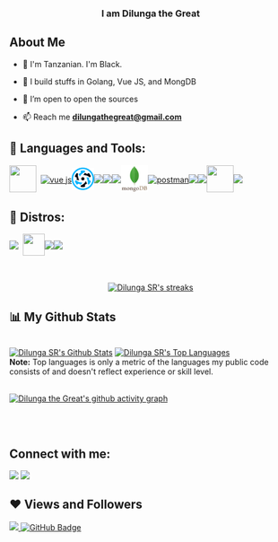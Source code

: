 
<h3 align="center">I am Dilunga the Great</h3>

##  About Me
- 🚀 I'm Tanzanian. I'm Black.

- 🔭 I build stuffs in Golang, Vue JS, and MongDB

- 👯 I’m open to open the sources

<!-- - 👨‍💻 All of my projects are available at **[My Portfolio](https://subhamraoniar.com)** -->

- 📫 Reach me **dilungathegreat@gmail.com**

<!-- - ⚡ Fun fact **** -->

## 🚀 Languages and Tools:

<p align="left" style="display: flex; align-items: center"> 
    <!-- <a href="https://www.java.com" target="_blank"> <img src="https://img.icons8.com/color/48/000000/java-coffee-cup-logo.png"/> </a> -->
    <!-- <a href="https://reactjs.org/" target="_blank"> <img src="https://img.icons8.com/color/48/000000/react-native.png"/> </a> -->
    <!-- <a href="https://spring.io/projects/spring-boot" target="_blank"> <img src="https://img.icons8.com/color/48/000000/spring-logo.png"/> </a>  -->
     <a style="padding-right:8px;" href="https://go.dev/" target="_blank"> <img src="https://img.icons8.com/color/48/000000/golang.png" width="48" height="48"/> </a>
      <a href="https://vuejs.org" target="_blank"> <img src="https://img.icons8.com/color/48/000000/vue-js.png" alt="vue js" width="48" height="48"/> </a>
      <a href="https://quasar.dev/" target="_blank"> <img src="quasar_logo.svg" alt="quasar" width="40" height="40"/> </a>
    <a href="https://developer.mozilla.org/en-US/docs/Web/JavaScript" target="_blank"> <img src="https://img.icons8.com/color/48/000000/javascript.png"/> </a> 
    <a href="https://developer.mozilla.org/en-US/docs/Glossary/HTML5" target="_blank"> <img src="https://img.icons8.com/color/48/000000/html-5.png"/> </a> 
    <a href="https://developer.mozilla.org/en-US/docs/Web/CSS" target="_blank"> <img src="https://img.icons8.com/color/48/000000/css3.png"/> </a> 
    <!-- <a href="https://getbootstrap.com" target="_blank"> <img src="https://img.icons8.com/color/48/000000/bootstrap.png"/> </a>  -->
    <!-- <a href="https://www.python.org" target="_blank"> <img src="https://img.icons8.com/color/48/000000/python.png"/> </a>  -->
    <!-- <a style="padding-right:8px;" href="https://nodejs.org" target="_blank"> <img src="https://img.icons8.com/color/48/000000/nodejs.png"/> </a>  -->
    <a href="https://www.mongodb.com/" target="_blank"> <img src="https://raw.githubusercontent.com/devicons/devicon/master/icons/mongodb/mongodb-original-wordmark.svg" alt="mongodb" width="48" height="48"/> </a> 
    <a href="https://postman.com" target="_blank"> <img src="https://www.vectorlogo.zone/logos/getpostman/getpostman-icon.svg" alt="postman" width="45" height="45"/> </a>   
    <a href="https://git-scm.com/" target="_blank"> <img src="https://img.icons8.com/color/48/000000/git.png"/> </a> 
    <a href="https://figma.com/" target="_blank"> <img src="https://img.icons8.com/color/48/000000/figma--v2.png"/></a> 
    <a href="https://www.gimp.org/" target="_blank"> <img src="https://img.icons8.com/color/48/000000/gimp.png" width="48" height="48"/> </a> <a href="https://code.visualstudio.com/" target="_blank"> <img src="https://img.icons8.com/color/48/000000/visual-studio-code-2019.png"/></a> 
   
    
</p>

## 🚀 Distros:

<p align="left" style="display: flex; align-items: center"> 
    <!-- <a href="https://www.java.com" target="_blank"> <img src="https://img.icons8.com/color/48/000000/java-coffee-cup-logo.png"/> </a> -->
    <!-- <a href="https://reactjs.org/" target="_blank"> <img src="https://img.icons8.com/color/48/000000/react-native.png"/> </a> -->
    <!-- <a href="https://spring.io/projects/spring-boot" target="_blank"> <img src="https://img.icons8.com/color/48/000000/spring-logo.png"/> </a>  -->
     <a style="padding-right:8px;" href="https://pop.system76.com/" target="_blank"> <img src="https://img.icons8.com/fluency/48/000000/pop-os-logo.png"/> </a>
      <a href="https://elementary.io/" target="_blank"><img src="https://img.icons8.com/external-tal-revivo-color-tal-revivo/24/000000/external-elementary-os-is-a-linux-distribution-based-on-ubuntu-logo-color-tal-revivo.png" height="39" width="39"/> </a>
    <a href="https://www.kali.org/" target="_blank"> <img src="https://img.icons8.com/color/48/000000/kali-linux.png"/> </a> 
    <a href="https://ubuntu.com/" target="_blank"><img src="https://img.icons8.com/color/48/000000/ubuntu--v1.png"/> </a>

</p>

<!-- [![React Badge](https://img.shields.io/badge/-React-61DBFB?style=for-the-badge&labelColor=black&logo=react&logoColor=61DBFB)](#)  [![Javascript Badge](https://img.shields.io/badge/-Javascript-F0DB4F?style=for-the-badge&labelColor=black&logo=javascript&logoColor=F0DB4F)](#) [![Typescript Badge](https://img.shields.io/badge/-Typescript-007acc?style=for-the-badge&labelColor=black&logo=typescript&logoColor=007acc)](#) [![Nodejs Badge](https://img.shields.io/badge/-Nodejs-3C873A?style=for-the-badge&labelColor=black&logo=node.js&logoColor=3C873A)](#) [![GraphQL Badge](https://img.shields.io/badge/-GraphQl-e535ab?style=for-the-badge&labelColor=black&logo=node.js&logoColor=e535ab)](#) -->
<br/>

<p align="center">
    <a href="https://github.com/dilungasr">
        <img title="🔥 Dilunga SR's streaks" alt="Dilunga SR's streaks" src="https://github-readme-streak-stats.herokuapp.com/?user=dilungasr&theme=black-ice&hide_border=true&stroke=0000&background=060A0CD0"/>
    </a>
</p>

## 📊 My Github Stats

  <br/>
    <a href="https://github.com/dilungasr"><img alt="Dilunga SR's Github Stats" src="https://github-readme-stats-dilunga.vercel.app/api?username=dilungasr&show_icons=true&count_private=true&theme=react&hide_border=true&bg_color=0D1117" /></a>
  <a href="https://github.com/dilungasr"><img alt="Dilunga SR's Top Languages" src="https://github-readme-stats-dilunga.vercel.app/api/top-langs/?username=dilungasr&langs_count=8&count_private=true&layout=compact&theme=react&hide_border=true&bg_color=0D1117" /></a>
  <br/>
  <b>Note:</b> Top languages is only a metric of the languages my public code consists of and doesn't reflect experience or skill level.

<br/>
<br/>

[![Dilunga the Great's github activity graph](https://github-readme-activity-graph.vercel.app/graph?username=dilungasr&theme=react-dark&hide_border=true)](https://github.com/ashutosh00710/github-readme-activity-graph)

<br/>
<br/>

## Connect with me:

<p align="left">
<a href = "https://twitter.com/DilungaTheGreat"><img src="https://img.icons8.com/color/48/null/twitter--v1.png""/></a>
<a href = "https://www.linkedin.com/in/salum-dilunga/"><img src="https://img.icons8.com/fluent/48/000000/linkedin.png"/></a>

<!--
<a href = "https://www.youtube.com/channel/UCT72pY7IWmD8J6kv_zHjJ6A"><img src="https://img.icons8.com/color/48/000000/youtube-play.png"/></a>
<a href = "https://www.facebook.com/dilungasr"><img src="https://img.icons8.com/fluency/48/000000/facebook-circled.png"/></a>
<a href = "https://www.instagram.com/thegreatdilunga/"><img src="https://img.icons8.com/fluent/48/000000/instagram-new.png"/></a>
-->

</p>



## ❤ Views and Followers

<a href="https://github.com/dilungasr">
    <img src="https://komarev.com/ghpvc/?username=dilungasr">
</a>
<a href="https://github.com/dilungasr?tab=followers"><img src="https://img.shields.io/github/followers/dilungasr?label=Followers&style=social" alt="GitHub Badge"></a>
